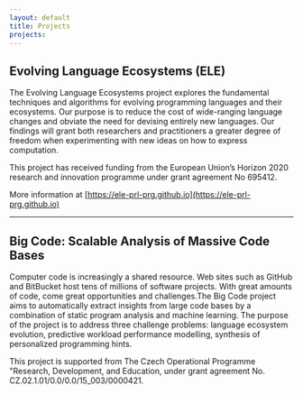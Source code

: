 ```yaml
---
layout: default
title: Projects
projects:
---
```


## Evolving Language Ecosystems (ELE)

The Evolving Language Ecosystems project explores the fundamental techniques and
algorithms for evolving programming languages and their ecosystems. Our purpose
is to reduce the cost of wide-ranging language changes and obviate the need for
devising entirely new languages. Our findings will grant both researchers and
practitioners a greater degree of freedom when experimenting with new ideas on
how to express computation.

This project has received funding from the European Union’s Horizon 2020 research 
and innovation programme under grant agreement No 695412.

More information at [https://ele-prl-prg.github.io](https://ele-prl-prg.github.io)

<hr/>

## Big Code: Scalable Analysis of Massive Code Bases

Computer code is increasingly a shared resource. Web sites such as GitHub and
BitBucket host tens of millions of software projects. With great amounts of
code, come great opportunities and challenges.The Big Code project aims to
automatically extract insights from large code bases by a combination of static
program analysis and machine learning. The purpose of the project is to address
three challenge problems: language ecosystem evolution, predictive workload
performance modelling, synthesis of personalized programming hints.

This project is supported from The Czech Operational Programme "Research, 
Development, and Education, under grant agreement No. 
CZ.02.1.01/0.0/0.0/15_003/0000421.


